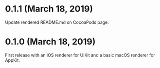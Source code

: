 # 0.1.1 (March 18, 2019)

Update rendered README.md on CocoaPods page.

# 0.1.0 (March 18, 2019)

First release with an iOS renderer for UIKit and a basic macOS renderer for
AppKit.
